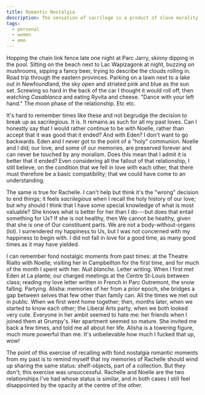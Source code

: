 ```yaml
---
title: Romantic Nostalgia
description: The sensation of sacrilege is a product of slave morality.
tags:
  - personal
  - women
  - emo
---
```


Hopping the chain link fence late one night at Parc Jarry, skinny dipping in the pool. Sitting on the beach next to Lac Wapizagonk at night, buzzing on mushrooms, sipping a fancy beer, trying to describe the clouds rolling in. Road trip through the eastern provinces. Parking on a lawn next to a lake out in Newfoundland, the sky open and striated pink and blue as the sun set. Screwing so hard in the back of the car I thought it would roll off, then watching *Casablanca* and eating Ryvita and cheese. "Dance with your left hand." The moon phase of the relationship. Etc etc.

It's hard to remember times like these and not begrudge the decision to break up as sacrilegious. It is. It remains as such for all my past loves. Can I honestly say that I would rather continue to be with Noelle, rather than accept that it was good that it ended? And with Eden? I don't want to go backwards. Eden and I never got to the point of a "holy" communion. Noelle and I did; our love, and some of our memories, are preserved forever and can never be touched by any moralism. Does this mean that I admit it is better that it ended? Even considering all the fallout of that relationship, I still believe, on the condition that we fell in love with each other, that there must therefore be a basic compatibility; that we could have come to an understanding.

The same is true for Rachelle. I can't help but think it's the "wrong" decision to end things; it feels *sacrilegious* when I recall the holy history of our love; but why should I think that I have some special knowledge of what is most valuable? She knows what is better for her than I do---but does that entail something for Us? If she is not healthy, then We cannot be healthy, given that she is one of Our constituent parts. We are not a body-without-organs (lol). I surrendered my happiness to Us, but I was not concerned with my happiness to begin with. I did not fall in love for a good time, as many good times as it may have yielded.

I can remember fond nostalgic moments from past times: at the Theatre Rialto with Noelle; visiting her in Campbellton for the first time, and for much of the month I spent with her. *Nuit blanche*. Letter writing. When I first met Eden at La plante; our charged meetings at the Centre St-Louis between class; reading my love letter written in French in Parc Outremont, the snow falling. Partying. Alisha: memories of her from a prior epoch, she bridges a gap between selves that few other than family can. All the times we met out in public. When we first went home together; then, months later, when we started to know each other; the Liberal Arts party, when we both looked very cute. Everyone in her ambit seemed to hate me: her friends when I joined them at Grumpy's. Her apartment seemed so mature. She invited me back a few times, and told me all about her life. Alisha is a towering figure, much more powerful than me. It's unbelievable how much I fucked that up, wow!

The point of this exercise of recalling with fond nostalgia romantic moments from my past is to remind myself that my memories of Rachelle should wind up sharing the same status: shelf-objects, part of a collection. But they don't; this exercise was unsuccessful. Rachelle and Noelle are the two relationships I've had whose status is similar, and in both cases I still feel disappointed by the opacity at the centre of the other.
